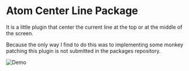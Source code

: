 # Atom Center Line Package

It is a little plugin that center the current line at the top or at the middle of the screen.

Because the only way I find to do this was to implementing some monkey patching this plugin is not submitted in the packages repository.

![Demo](https://cloud.githubusercontent.com/assets/1267803/13079789/aab01e94-d4a4-11e5-8629-f22b43950593.gif)
